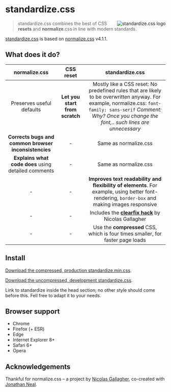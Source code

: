 # standardize.css

<a href="http://vincentleinhos.com/standardize/"><img
  src="http://vincentleinhos.com/standardize/img/github.png" alt="standardize.css logo" align="right" style=""></a>

> standardize.css combines the best of CSS **resets** and **normalize**.css in line with modern standards.

[standardize.css](http://vincentleinhos.com/standardize/) is based on
[normalize.css](https://github.com/necolas/normalize.css) v4.1.1.

## What does it do?

| normalize.css | CSS reset | standardize.css |
|     :---:     |   :---:   |      :---:      |
| Preserves useful defaults | **Let you start from scratch** | Mostly like a CSS reset: No predefined rules that are likely to be overwritten anyway. For example, normalize.css: `font-family: sans-serif` *Comment: Why? Once you change the font,.. such lines are unnecessary* |
| **Corrects bugs and common browser inconsistencies** | - | Same as normalize.css |
| **Explains what code does** using detailed comments | - | Same as normalize.css |
| - | - | **Improves text readability and flexibility of elements**. For example, using better font-rendering, `border-box` and making images responsive |
| - | - | Includes the [**clearfix hack**](http://nicolasgallagher.com/micro-clearfix-hack/) by Nicolas Gallagher |
| - | - | Use the **compressed** CSS, which is four times smaller, for faster page loads |

## Install

[Download the compressed, production standardize.min.css](http://vincentleinhos.com/standardize.min.css).

[Download the uncompressed, development standardize.css](http://vincentleinhos.com/standardize.css).

Link to standardize inside the head section; no other style should come before this.
Fell free to adapt it to your needs.

## Browser support

* Chrome
* Firefox (+ ESR)
* Edge
* Internet Explorer 8+
* Safari 6+
* Opera

## Acknowledgements

Thankful for normalize.css – a project by [Nicolas Gallagher](https://github.com/necolas),
co-created with [Jonathan Neal](https://github.com/jonathantneal).

